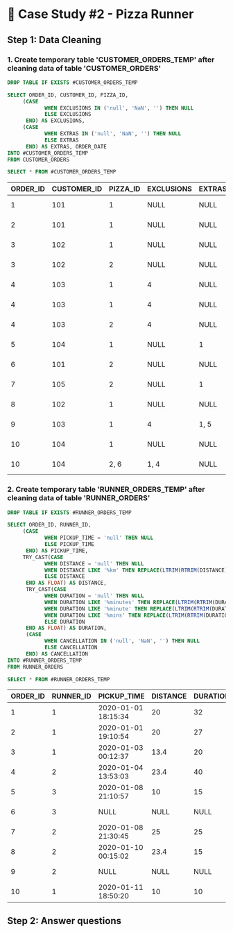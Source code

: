 # 🍕 Case Study #2 - Pizza Runner

## Step 1: Data Cleaning

### 1. Create temporary table 'CUSTOMER_ORDERS_TEMP' after cleaning data of table 'CUSTOMER_ORDERS'

```sql
DROP TABLE IF EXISTS #CUSTOMER_ORDERS_TEMP

SELECT ORDER_ID, CUSTOMER_ID, PIZZA_ID,
	 (CASE
			WHEN EXCLUSIONS IN ('null', 'NaN', '') THEN NULL
			ELSE EXCLUSIONS 
	  END) AS EXCLUSIONS,
	 (CASE
			WHEN EXTRAS IN ('null', 'NaN', '') THEN NULL
			ELSE EXTRAS
	  END) AS EXTRAS, ORDER_DATE
INTO #CUSTOMER_ORDERS_TEMP
FROM CUSTOMER_ORDERS

SELECT * FROM #CUSTOMER_ORDERS_TEMP
```

| ORDER_ID | CUSTOMER_ID | PIZZA_ID | EXCLUSIONS | EXTRAS | ORDER_DATE              |
|----------|-------------|----------|------------|--------|-------------------------|
| 1        | 101         | 1        | NULL       | NULL   | 2020-01-01 18:05:02.000 |
| 2        | 101         | 1        | NULL       | NULL   | 2020-01-01 19:00:52.000 |
| 3        | 102         | 1        | NULL       | NULL   | 2020-01-02 23:51:23.000 |
| 3        | 102         | 2        | NULL       | NULL   | 2020-01-02 23:51:23.000 |
| 4        | 103         | 1        | 4          | NULL   | 2020-01-04 13:23:46.000 |
| 4        | 103         | 1        | 4          | NULL   | 2020-01-04 13:23:46.000 |
| 4        | 103         | 2        | 4          | NULL   | 2020-01-04 13:23:46.000 |
| 5        | 104         | 1        | NULL       | 1      | 2020-01-08 21:00:29.000 |
| 6        | 101         | 2        | NULL       | NULL   | 2020-01-08 21:20:29.000 |
| 7        | 105         | 2        | NULL       | 1      | 2020-01-08 21:20:29.000 |
| 8        | 102         | 1        | NULL       | NULL   | 2020-01-09 23:54:33.000 |
| 9        | 103         | 1        | 4          | 1, 5   | 2020-01-10 11:22:59.000 |
| 10       | 104         | 1        | NULL       | NULL   | 2020-01-11 18:34:49.000 |
| 10       | 104         | 2, 6     | 1, 4       | NULL   | 2020-01-11 18:34:49.000 |

### 2. Create temporary table 'RUNNER_ORDERS_TEMP' after cleaning data of table 'RUNNER_ORDERS'

```sql
DROP TABLE IF EXISTS #RUNNER_ORDERS_TEMP

SELECT ORDER_ID, RUNNER_ID,
	 (CASE
			WHEN PICKUP_TIME = 'null' THEN NULL
			ELSE PICKUP_TIME 
	  END) AS PICKUP_TIME,
	 TRY_CAST(CASE
			WHEN DISTANCE = 'null' THEN NULL
			WHEN DISTANCE LIKE '%km' THEN REPLACE(LTRIM(RTRIM(DISTANCE)), 'km', '')
			ELSE DISTANCE
	  END AS FLOAT) AS DISTANCE,
	  TRY_CAST(CASE
			WHEN DURATION = 'null' THEN NULL
			WHEN DURATION LIKE '%minutes' THEN REPLACE(LTRIM(RTRIM(DURATION)), 'minutes', '')
			WHEN DURATION LIKE '%minute' THEN REPLACE(LTRIM(RTRIM(DURATION)), 'minute', '')
			WHEN DURATION LIKE '%mins' THEN REPLACE(LTRIM(RTRIM(DURATION)), 'mins', '')
			ELSE DURATION
	  END AS FLOAT) AS DURATION,
	  (CASE
			WHEN CANCELLATION IN ('null', 'NaN', '') THEN NULL
			ELSE CANCELLATION
	  END) AS CANCELLATION
INTO #RUNNER_ORDERS_TEMP
FROM RUNNER_ORDERS

SELECT * FROM #RUNNER_ORDERS_TEMP
```

| ORDER_ID | RUNNER_ID | PICKUP_TIME          | DISTANCE | DURATION | CANCELLATION             |
|----------|-----------|----------------------|----------|----------|--------------------------|
| 1        | 1         | 2020-01-01 18:15:34  | 20       | 32       | NULL                     |
| 2        | 1         | 2020-01-01 19:10:54  | 20       | 27       | NULL                     |
| 3        | 1         | 2020-01-03 00:12:37  | 13.4     | 20       | NULL                     |
| 4        | 2         | 2020-01-04 13:53:03  | 23.4     | 40       | NULL                     |
| 5        | 3         | 2020-01-08 21:10:57  | 10       | 15       | NULL                     |
| 6        | 3         | NULL                 | NULL     | NULL     | Restaurant Cancellation  |
| 7        | 2         | 2020-01-08 21:30:45  | 25       | 25       | NULL                     |
| 8        | 2         | 2020-01-10 00:15:02  | 23.4     | 15       | NULL                     |
| 9        | 2         | NULL                 | NULL     | NULL     | Customer Cancellation    |
| 10       | 1         | 2020-01-11 18:50:20  | 10       | 10       | NULL                     |

## Step 2: Answer questions

